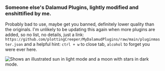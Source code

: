 ### Someone else's Dalamud Plugins, lightly modified and enshittified by me. 
Probably bad to use, maybe get you banned, definitely lower quality than the originals. I'm unlikely to be updating this again when more plugins are added, so no list, no details, just a link:
`https://github.com/plottingCreeper/MyDalamudPlugins/raw/main/pluginmaster.json`
and a helpful hint: `ctrl + w` to close tab, `alcohol` to forget you were ever here.


<picture>
  <source media="(prefers-color-scheme: dark)" srcset="https://user-images.githubusercontent.com/25423296/163456776-7f95b81a-f1ed-45f7-b7ab-8fa810d529fa.png">
  <source media="(prefers-color-scheme: light)" srcset="https://user-images.githubusercontent.com/25423296/163456779-a8556205-d0a5-45e2-ac17-42d089e3c3f8.png">
  <img alt="Shows an illustrated sun in light mode and a moon with stars in dark mode." src="https://user-images.githubusercontent.com/25423296/163456779-a8556205-d0a5-45e2-ac17-42d089e3c3f8.png">
</picture>

